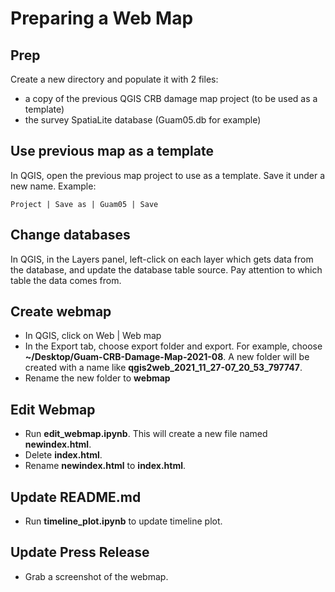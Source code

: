# Preparing a Web Map

## Prep

Create a new directory and populate it with 2 files: 

* a copy of the previous QGIS CRB damage map project (to be used as a template)
* the survey SpatiaLite database (Guam05.db for example)

## Use previous map as a template

In QGIS, open the previous map project to use as a template. Save it under a new name. Example: 
```
Project | Save as | Guam05 | Save
```

## Change databases

In QGIS, in the Layers panel, left-click on each layer which gets data from the database, and update the database table source. Pay attention to which table the data comes from.

## Create webmap

* In QGIS, click on Web | Web map
* In the Export tab, choose export folder and export. For example, choose **~/Desktop/Guam-CRB-Damage-Map-2021-08**.  A new folder will be created with a name like **qgis2web_2021_11_27-07_20_53_797747**. 
* Rename the new folder to **webmap**

## Edit Webmap

* Run **edit_webmap.ipynb**. This will create a new file named **newindex.html**.
* Delete **index.html**.
* Rename **newindex.html** to **index.html**. 

## Update README.md

* Run **timeline_plot.ipynb** to update timeline plot.

## Update Press Release

* Grab a screenshot of the webmap.